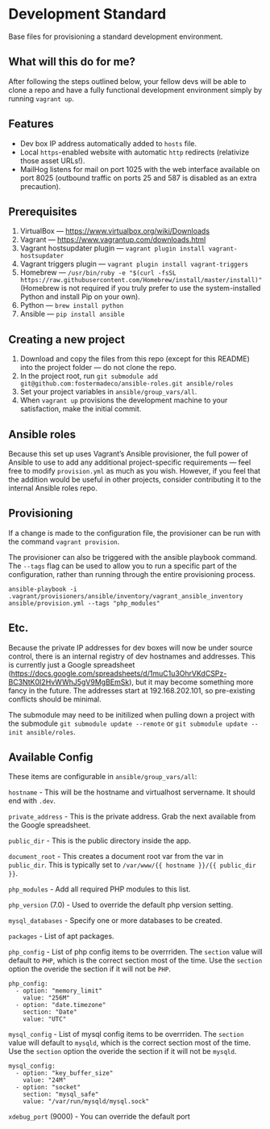 # Development Standard

Base files for provisioning a standard development environment.

## What will this do for me?

After following the steps outlined below, your fellow devs will be able to clone a repo and have a fully functional development environment simply by running `vagrant up`.

## Features

* Dev box IP address automatically added to `hosts` file.
* Local `https`-enabled website with automatic `http` redirects (relativize those asset URLs!).
* MailHog listens for mail on port 1025 with the web interface available on port 8025 (outbound traffic on ports 25 and 587 is disabled as an extra precaution).

## Prerequisites

1. VirtualBox — https://www.virtualbox.org/wiki/Downloads
2. Vagrant  — https://www.vagrantup.com/downloads.html
3. Vagrant hostsupdater plugin — `vagrant plugin install vagrant-hostsupdater`
4. Vagrant triggers plugin — `vagrant plugin install vagrant-triggers`
5. Homebrew — `/usr/bin/ruby -e "$(curl -fsSL https://raw.githubusercontent.com/Homebrew/install/master/install)"` (Homebrew is not required if you truly prefer to use the system-installed Python and install Pip on your own).  
6. Python — `brew install python`
7. Ansible — `pip install ansible`

## Creating a new project

1. Download and copy the files from this repo (except for this README) into the project folder — do not clone the repo.
2. In the project root, run `git submodule add git@github.com:fostermadeco/ansible-roles.git ansible/roles`
3. Set your project variables in `ansible/group_vars/all`.
4. When `vagrant up` provisions the development machine to your satisfaction, make the initial commit.

## Ansible roles

Because this set up uses Vagrant’s Ansible provisioner, the full power of Ansible to use to add any additional project-specific requirements — feel free to modify `provision.yml` as much as you wish. However, if you feel that the addition would be useful in other projects, consider contributing it to the internal Ansible roles repo.  

## Provisioning

If a change is made to the configuration file, the provisioner can be run with the command `vagrant provision`. 

The provisioner can also be triggered with the ansible playbook command. The `--tags` flag can be used to allow you to run a specific part of the configuration, rather than running through the entire provisioning process.

`ansible-playbook -i .vagrant/provisioners/ansible/inventory/vagrant_ansible_inventory ansible/provision.yml --tags "php_modules"`

## Etc.

Because the private IP addresses for dev boxes will now be under source control, there is an internal registry of dev hostnames and addresses. This is currently just a Google spreadsheet (https://docs.google.com/spreadsheets/d/1muC1u3OhrVKdCSPz-BC3NtK0I2HvWWhJ5gV9MgBEmSk), but it may become something more fancy in the future. The addresses start at 192.168.202.101, so pre-existing conflicts should be minimal.

The submodule may need to be initilized when pulling down a project with the submodule `git submodule update --remote` or `git submodule update --init ansible/roles`.

## Available Config

These items are configurable in `ansible/group_vars/all`:

`hostname` - This will be the hostname and virtualhost servername. It should end with `.dev`.

`private_address` - This is the private address. Grab the next available from the Google spreadsheet.

`public_dir` - This is the public directory inside the app.

`document_root` - This creates a document root var from the var in `public_dir`. This is typically set to `/var/www/{{ hostname }}/{{ public_dir }}`.

`php_modules` - Add all required PHP modules to this list.

`php_version` (7.0) - Used to override the default php version setting.

`mysql_databases` - Specify one or more databases to be created.

`packages` - List of apt packages.

`php_config` - List of php config items to be overrriden. The `section` value will default to `PHP`, which is the correct section most of the time. Use the `section` option the overide the section if it will not be `PHP`.

	php_config:
	  - option: "memory_limit"
	    value: "256M"
	  - option: "date.timezone"
	    section: "Date"
	    value: "UTC"
    
`mysql_config` - List of mysql config items to be overrriden. The `section` value will default to `mysqld`, which is the correct section most of the time. Use the `section` option the overide the section if it will not be `mysqld`.

	mysql_config:
	  - option: "key_buffer_size"
	    value: "24M"
	  - option: "socket"
	    section: "mysql_safe"
	    value: "/var/run/mysqld/mysql.sock"

`xdebug_port` (9000) - You can override the default port 
